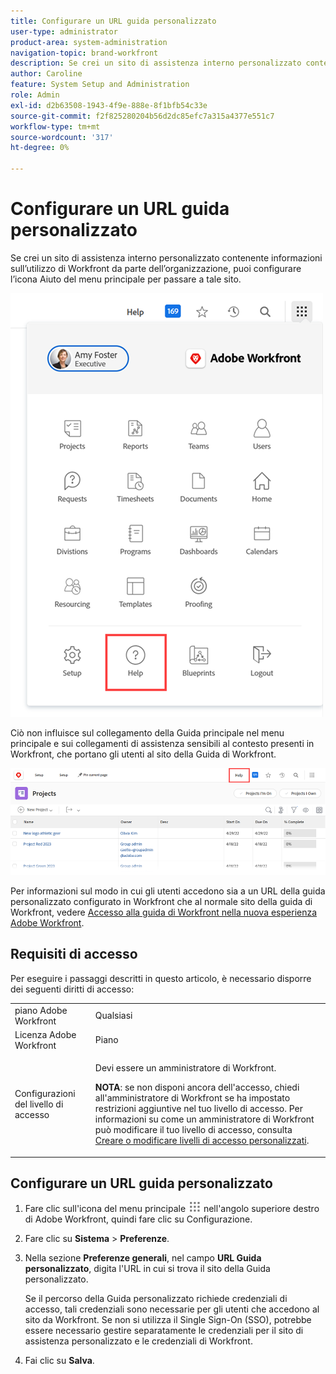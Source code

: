 ```yaml
---
title: Configurare un URL guida personalizzato
user-type: administrator
product-area: system-administration
navigation-topic: brand-workfront
description: Se crei un sito di assistenza interno personalizzato contenente informazioni sull’utilizzo di Workfront da parte dell’organizzazione, puoi configurare l’icona Aiuto del menu principale per passare a tale sito. Ciò non influisce sul collegamento della Guida principale nel menu principale e sui collegamenti di assistenza sensibili al contesto presenti in Workfront, che portano gli utenti al sito della Guida di Workfront.
author: Caroline
feature: System Setup and Administration
role: Admin
exl-id: d2b63508-1943-4f9e-888e-8f1bfb54c33e
source-git-commit: f2f825280204b56d2dc85efc7a315a4377e551c7
workflow-type: tm+mt
source-wordcount: '317'
ht-degree: 0%

---
```


# Configurare un URL guida personalizzato

Se crei un sito di assistenza interno personalizzato contenente informazioni sull’utilizzo di Workfront da parte dell’organizzazione, puoi configurare l’icona Aiuto del menu principale per passare a tale sito.

![](assets/custom-help-button.png)

Ciò non influisce sul collegamento della Guida principale nel menu principale e sui collegamenti di assistenza sensibili al contesto presenti in Workfront, che portano gli utenti al sito della Guida di Workfront.

![](assets/custom-help-url.png)

Per informazioni sul modo in cui gli utenti accedono sia a un URL della guida personalizzato configurato in Workfront che al normale sito della guida di Workfront, vedere [Accesso alla guida di Workfront nella nuova esperienza Adobe Workfront](/help/quicksilver/workfront-basics/navigate-workfront/workfront-navigation/access-workfront-help.md).

## Requisiti di accesso

Per eseguire i passaggi descritti in questo articolo, è necessario disporre dei seguenti diritti di accesso:

<table style="table-layout:auto"> 
 <col> 
 <col> 
 <tbody> 
  <tr> 
   <td role="rowheader">piano Adobe Workfront</td> 
   <td>Qualsiasi</td> 
  </tr> 
  <tr> 
   <td role="rowheader">Licenza Adobe Workfront</td> 
   <td>Piano</td> 
  </tr> 
  <tr> 
   <td role="rowheader">Configurazioni del livello di accesso</td> 
   <td> <p>Devi essere un amministratore di Workfront.</p> <p><b>NOTA</b>: se non disponi ancora dell'accesso, chiedi all'amministratore di Workfront se ha impostato restrizioni aggiuntive nel tuo livello di accesso. Per informazioni su come un amministratore di Workfront può modificare il tuo livello di accesso, consulta <a href="../../../administration-and-setup/add-users/configure-and-grant-access/create-modify-access-levels.md" class="MCXref xref">Creare o modificare livelli di accesso personalizzati</a>.</p> </td> 
  </tr> 
 </tbody> 
</table>

## Configurare un URL guida personalizzato

1. Fare clic sull&#39;icona del menu principale ![](assets/main-menu-icon.png) nell&#39;angolo superiore destro di Adobe Workfront, quindi fare clic su Configurazione.
1. Fare clic su **Sistema** > **Preferenze**.
1. Nella sezione **Preferenze generali**, nel campo **URL Guida personalizzato**, digita l&#39;URL in cui si trova il sito della Guida personalizzato.

   Se il percorso della Guida personalizzato richiede credenziali di accesso, tali credenziali sono necessarie per gli utenti che accedono al sito da Workfront. Se non si utilizza il Single Sign-On (SSO), potrebbe essere necessario gestire separatamente le credenziali per il sito di assistenza personalizzato e le credenziali di Workfront.

1. Fai clic su **Salva**.
